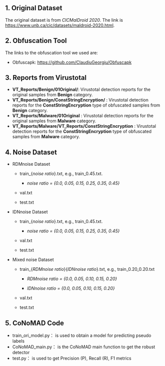 ## 1. Original Dataset

The original dataset is from *CICMalDroid 2020*. The link is https://www.unb.ca/cic/datasets/maldroid-2020.html.

## 2. Obfuscation Tool

The links to the obfuscation tool we used are:

*  Obfuscapk: https://github.com/ClaudiuGeorgiu/Obfuscapk

## 3. Reports from Virustotal

* **VT_Reports/Benign/01Original/**: Virustotal detection reports for the original samples  from **Benign** category.
* **VT_Reports/Benign/ConstStringEncryption/** : Virustotal detection reports for the **ConstStringEncryption** type of obfuscated samples from **Benign** category.
* **VT_Reports/Malware/01Original** : Virustotal detection reports for the original samples  from **Malware** category.
* **VT_Reports/Malware/VT_Reports/ConstStringEncryption** : Virustotal detection reports for the **ConstStringEncryption** type of obfuscated samples from **Malware** category.

## 4. Noise Dataset

* RDMnoise Dataset
  * train_{*noise ratio*}.txt, e.g., train_0.45.txt. 
    * *noise ratio = {0.0, 0.05, 0.15, 0.25, 0.35, 0.45}*
  
  * val.txt
  
  * test.txt
  
* IDNnoise Dataset
  * train_{*noise ratio*}.txt, e.g., train_0.45.txt. 
    * *noise ratio = {0.0, 0.05, 0.15, 0.25, 0.35, 0.45}*
  
  * val.txt
  
  * test.txt
  
* Mixed noise Dataset
  * train_{*RDMnoise ratio*}{*IDNnoise ratio*}.txt, e.g., train_0.20_0.20.txt
    * *RDMnoise ratio = {0.0, 0.05, 0.10, 0.15, 0.20}*
  
    * *IDNnoise ratio = {0.0, 0.05, 0.10, 0.15, 0.20}*
  
  * val.txt
  
  * test.txt

## 5. CoNoMAD Code

* train_ori_model.py： is used to obtain a model for predicting pseudo labels
* CoNoMAD_main.py： is the CoNoMAD main function to get the robust detector
* test.py： is used to get Precision (P), Recall (R), F1 metrics
